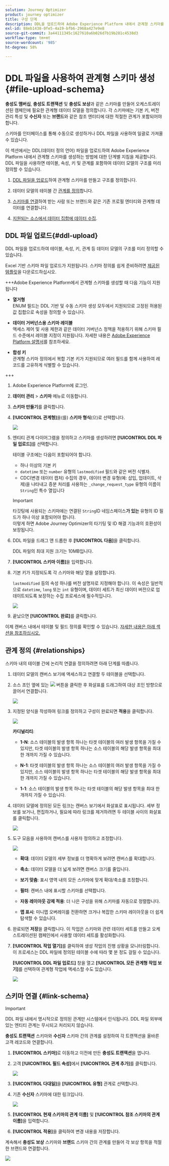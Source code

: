 ```yaml
---
solution: Journey Optimizer
product: journey optimizer
title: 구성 단계
description: DDL을 업로드하여 Adobe Experience Platform 내에서 관계형 스키마를 만드는 방법을 알아봅니다
exl-id: 88eb1438-0fe5-4a19-bfb6-2968a427e9e8
source-git-commit: 3a44111345c1627610a6b026d7b19b281c4538d3
workflow-type: tm+mt
source-wordcount: '985'
ht-degree: 58%

---
```



# DDL 파일을 사용하여 관계형 스키마 생성 {#file-upload-schema}

**충성도 멤버십**, **충성도 트랜잭션** 및 **충성도 보상**&#x200B;과 같은 스키마를 만들어 오케스트레이션된 캠페인에 필요한 관계형 데이터 모델을 정의합니다. 각 스키마에는 기본 키, 버전 관리 특성 및 **수신자** 또는 **브랜드**&#x200B;와 같은 참조 엔터티에 대한 적절한 관계가 포함되어야 합니다.

스키마를 인터페이스를 통해 수동으로 생성하거나 DDL 파일을 사용하여 일괄로 가져올 수 있습니다.

이 섹션에서는 DDL(데이터 정의 언어) 파일을 업로드하여 Adobe Experience Platform 내에서 관계형 스키마를 생성하는 방법에 대한 단계별 지침을 제공합니다. DDL 파일을 사용하면 테이블, 속성, 키 및 관계를 포함하여 데이터 모델의 구조를 미리 정의할 수 있습니다.

1. [DDL 파일을 업로드](#ddl-upload)하여 관계형 스키마를 만들고 구조를 정의합니다.

1. 데이터 모델의 테이블 간 [관계를 정의](#relationships)합니다.

1. [스키마를 연결](#link-schema)하여 받는 사람 또는 브랜드와 같은 기존 프로필 엔터티와 관계형 데이터를 연결합니다.

1. [지원되는 소스에서 데이터 집합에 데이터 수집](ingest-data.md).

## DDL 파일 업로드{#ddl-upload}

DDL 파일을 업로드하여 테이블, 속성, 키, 관계 등 데이터 모델의 구조를 미리 정의할 수 있습니다.

Excel 기반 스키마 파일 업로드가 지원됩니다. 스키마 정의를 쉽게 준비하려면 [제공된 템플릿](assets/template.zip)을 다운로드하십시오.

+++Adobe Experience Platform에서 관계형 스키마를 생성할 때 다음 기능이 지원됩니다

* **열거형**\
  ENUM 필드는 DDL 기반 및 수동 스키마 생성 모두에서 지원되므로 고정된 허용된 값 집합으로 속성을 정의할 수 있습니다.

* **데이터 거버넌스용 스키마 레이블**\
  액세스 제어 및 사용 제한과 같은 데이터 거버넌스 정책을 적용하기 위해 스키마 필드 수준에서 레이블 지정이 지원됩니다. 자세한 내용은 [Adobe Experience Platform 설명서](https://experienceleague.adobe.com/docs/experience-platform/xdm/home.html?lang=ko-KR)를 참조하세요.

* **합성 키**\
  관계형 스키마 정의에서 복합 기본 키가 지원되므로 여러 필드를 함께 사용하여 레코드를 고유하게 식별할 수 있습니다.

+++

1. Adobe Experience Platform에 로그인.

1. **데이터 관리** > **스키마** 메뉴로 이동합니다.

1. **스키마 만들기**&#x200B;를 클릭합니다.

1. **[!UICONTROL 관계형]**&#x200B;을(를) **스키마 형식**(으)로 선택합니다.

   ![](assets/admin_schema_1.png)

1. 엔티티 관계 다이어그램을 정의하고 스키마를 생성하려면 **[!UICONTROL DDL 파일 업로드]**&#x200B;를 선택합니다.

   테이블 구조에는 다음이 포함되어야 합니다.
   * 하나 이상의 기본 키
   * `datetime` 또는 `number` 유형의 `lastmodified` 필드와 같은 버전 식별자.
   * CDC(변경 데이터 캡처) 수집의 경우, 데이터 변경 유형(예: 삽입, 업데이트, 삭제)을 나타내고 증분 처리를 사용하는 `_change_request_type` 유형의 이름이 `String`인 특수 열입니다


   >[!IMPORTANT]
   >
   > 타깃팅에 사용되는 스키마에는 연결된 `String`ID 네임스페이스&#x200B;**가 있는** 유형의 ID 필드가 하나 이상 포함되어야 합니다.\
   >이렇게 하면 Adobe Journey Optimizer의 타기팅 및 ID 해결 기능과의 호환성이 보장됩니다.

1. DDL 파일을 드래그 앤 드롭한 후 **[!UICONTROL 다음]**&#x200B;을 클릭합니다.

   DDL 파일의 최대 지원 크기는 10MB입니다.

1. **[!UICONTROL 스키마 이름]**&#x200B;을 입력합니다.

1. 기본 키가 지정되도록 각 스키마와 해당 열을 설정합니다.

   `lastmodified` 등의 속성 하나를 버전 설명자로 지정해야 합니다. 이 속성은 일반적으로 `datetime`, `long` 또는 `int` 유형이며, 데이터 세트가 최신 데이터 버전으로 업데이트되도록 보장하는 수집 프로세스에 필수적입니다.

   ![](assets/admin_schema_2.png)

1. 끝났으면 **[!UICONTROL 완료]**&#x200B;를 클릭합니다.

이제 캔버스 내에서 테이블 및 필드 정의를 확인할 수 있습니다. [자세한 내용은 아래 섹션을 참조하십시오.](#entities)

## 관계 정의 {#relationships}

스키마 내의 테이블 간에 논리적 연결을 정의하려면 아래 단계를 따릅니다.

1. 데이터 모델의 캔버스 보기에 액세스하고 연결할 두 테이블을 선택합니다.

1. 소스 조인 옆에 있는 ![](assets/do-not-localize/Smock_AddCircle_18_N.svg) 버튼을 클릭한 후 화살표를 드래그하여 대상 조인 방향으로 끌어서 연결합니다.

   ![](assets/admin_schema_5.png)

1. 지정된 양식을 작성하여 링크를 정의하고 구성이 완료되면 **적용**&#x200B;을 클릭합니다.

   ![](assets/admin_schema_3.png)

   **카디널리티**:

   * **1-N**: 소스 테이블의 발생 항목 하나는 타겟 테이블의 여러 발생 항목을 가질 수 있지만, 타겟 테이블의 발생 항목 하나는 소스 테이블의 해당 발생 항목을 최대 한 개까지 가질 수 있습니다.

   * **N-1**: 타겟 테이블의 발생 항목 하나는 소스 테이블의 여러 발생 항목을 가질 수 있지만, 소스 테이블의 발생 항목 하나는 타겟 테이블의 해당 발생 항목을 최대 한 개까지 가질 수 있습니다.

   * **1-1**: 소스 테이블의 발생 항목 하나는 타겟 테이블의 해당 발생 항목을 최대 한 개까지 가질 수 있습니다.

1. 데이터 모델에 정의된 모든 링크는 캔버스 보기에서 화살표로 표시됩니다. 세부 정보를 보거나, 편집하거나, 필요에 따라 링크를 제거하려면 두 테이블 사이의 화살표를 클릭합니다.

   ![](assets/admin_schema_6.png)

1. 도구 모음을 사용하여 캔버스를 사용자 정의하고 조정합니다.

   ![](assets/toolbar.png)

   * **확대**: 데이터 모델의 세부 정보를 더 명확하게 보려면 캔버스를 확대합니다.

   * **축소**: 데이터 모델을 더 넓게 보려면 캔버스 크기를 줄입니다.

   * **보기 맞춤**: 표시 영역 내의 모든 스키마에 맞게 확대/축소를 조정합니다.

   * **필터**: 캔버스 내에 표시할 스키마를 선택합니다.

   * **자동 레이아웃 강제 적용**: 더 나은 구성을 위해 스키마를 자동으로 정렬합니다.

   * **맵 표시**: 미니맵 오버레이를 전환하면 크거나 복잡한 스키마 레이아웃을 더 쉽게 탐색할 수 있습니다.

1. 완료되면 **저장**&#x200B;을 클릭합니다. 이 작업은 스키마와 관련 데이터 세트를 만들고 오케스트레이션된 캠페인에서 사용할 데이터 세트를 활성화합니다.

1. **[!UICONTROL 작업 열기]**&#x200B;를 클릭하여 생성 작업의 진행 상황을 모니터링합니다. 이 프로세스는 DDL 파일에 정의된 테이블 수에 따라 몇 분 정도 걸릴 수 있습니다.

   **[!UICONTROL DDL 파일 업로드]** 창을 열고 **[!UICONTROL 모든 관계형 작업 보기]**&#x200B;를 선택하여 관계형 작업에 액세스할 수도 있습니다.

   ![](assets/admin_schema_4.png)

## 스키마 연결 {#link-schema}

>[!IMPORTANT]
>
> DDL 파일 내에서 명시적으로 정의된 관계만 시스템에서 인식됩니다. DDL 파일 외부에 있는 엔티티 관계는 무시되고 처리되지 않습니다.

**충성도 트랜잭션** 스키마와 **수신자** 스키마 간의 관계를 설정하여 각 트랜잭션을 올바른 고객 레코드와 연결합니다.

1. **[!UICONTROL 스키마]**&#x200B;로 이동하고 이전에 만든 **충성도 트랜잭션**&#x200B;을 엽니다.

1. 고객 **[!UICONTROL 필드 속성]**&#x200B;에서 **[!UICONTROL 관계 추가]**&#x200B;를 클릭합니다.

   ![](assets/schema_1.png)

1. **[!UICONTROL 다대일]**&#x200B;을 **[!UICONTROL 유형]** 관계로 선택합니다.

1. 기존 **수신자** 스키마에 대한 링크입니다.

   ![](assets/schema_2.png)

1. **[!UICONTROL 현재 스키마의 관계 이름]** 및 **[!UICONTROL 참조 스키마의 관계 이름]**&#x200B;을 입력합니다.

1. **[!UICONTROL 적용]**&#x200B;을 클릭하여 변경 내용을 저장합니다.

계속해서 **충성도 보상** 스키마와 **브랜드** 스키마 간의 관계를 만들어 각 보상 항목을 적절한 브랜드와 연결합니다.

![](assets/schema_3.png)
